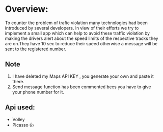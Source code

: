 # Overview:
To counter the problem of trafic violation many technologies had
been introduced by several developers.
In view of their efforts we try to implement a small app which can help to avoid these traffic violation
by making the drivers alert about the speed limits of the respective tracks they are on.They have 10 sec to reduce their speed otherwise a message will be sent to the registered number. 

## Note
1. I have deleted my Maps API KEY , you generate your own and paste it there.
2. Send message function has been commented becs you have to give your phone number for it. 

## Api used:
- Volley 
- Picasso
:+1:
